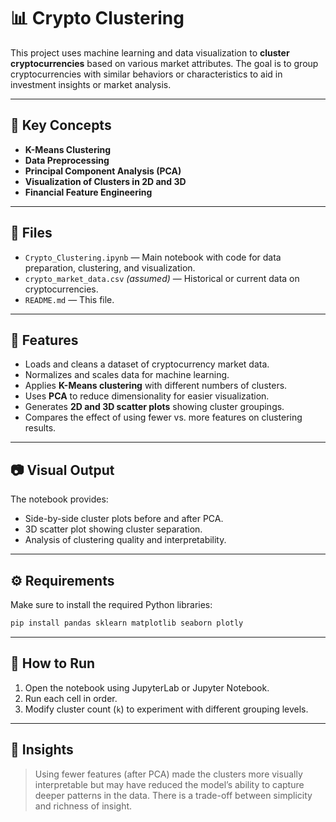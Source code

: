
# 📊 Crypto Clustering

This project uses machine learning and data visualization to **cluster cryptocurrencies** based on various market attributes. The goal is to group cryptocurrencies with similar behaviors or characteristics to aid in investment insights or market analysis.

---

## 🧠 Key Concepts

- **K-Means Clustering**
- **Data Preprocessing**
- **Principal Component Analysis (PCA)**
- **Visualization of Clusters in 2D and 3D**
- **Financial Feature Engineering**

---

## 📁 Files

- `Crypto_Clustering.ipynb` — Main notebook with code for data preparation, clustering, and visualization.
- `crypto_market_data.csv` *(assumed)* — Historical or current data on cryptocurrencies.
- `README.md` — This file.

---

## 📌 Features

- Loads and cleans a dataset of cryptocurrency market data.
- Normalizes and scales data for machine learning.
- Applies **K-Means clustering** with different numbers of clusters.
- Uses **PCA** to reduce dimensionality for easier visualization.
- Generates **2D and 3D scatter plots** showing cluster groupings.
- Compares the effect of using fewer vs. more features on clustering results.

---

## 📷 Visual Output

The notebook provides:
- Side-by-side cluster plots before and after PCA.
- 3D scatter plot showing cluster separation.
- Analysis of clustering quality and interpretability.

---

## ⚙️ Requirements

Make sure to install the required Python libraries:

```bash
pip install pandas sklearn matplotlib seaborn plotly
```

---

## 🚀 How to Run

1. Open the notebook using JupyterLab or Jupyter Notebook.
2. Run each cell in order.
3. Modify cluster count (`k`) to experiment with different grouping levels.

---

## 📝 Insights

> Using fewer features (after PCA) made the clusters more visually interpretable but may have reduced the model’s ability to capture deeper patterns in the data. There is a trade-off between simplicity and richness of insight.
